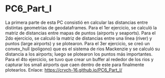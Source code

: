 # PC6_Part_I
La primera parte de esta PC consistió en calcular las distancias entre distintas geometrías de geodataframes. Para el 1er ejercicio, se calculó la matriz de distancias entre mapas de puntos (airports y seaports). Para el 2do ejercicio, se calculó la matriz de distancias entre una línea (river) y puntos (large airports) y se plotearon. Para el 3er ejercicio, se creó un convex_hull (poligono) que es el sistema de rios Mackenzie y se calculó su distancia a los airports; luego se plotearon los puntos más importantes. Para el 4to ejercicio, se tuvo que crear un buffer al rededor de los rios y capturar los small airports que caen dentro de este para finalmente plotearlos.
Enlace: https://crvch-16.github.io/PC6_Part_I/
